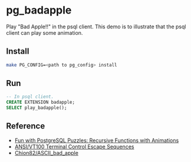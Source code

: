 # pg_badapple

Play "Bad Apple!!" in the psql client. This demo is to illustrate that the psql client can play some animation.

## Install

```bash
make PG_CONFIG=<path to pg_config> install
```

## Run

```sql
-- In psql client.
CREATE EXTENSION badapple;
SELECT play_badapple();
```

## Reference

- [Fun with PostgreSQL Puzzles: Recursive Functions with Animations](https://www.crunchydata.com/blog/fun-with-postgresql-puzzles-and-recursive-functions-with-animations)
- [ANSI/VT100 Terminal Control Escape Sequences](https://web.archive.org/web/20190624214929/http://www.termsys.demon.co.uk/vtansi.htm)
- [Chion82/ASCII_bad_apple](https://github.com/Chion82/ASCII_bad_apple)
